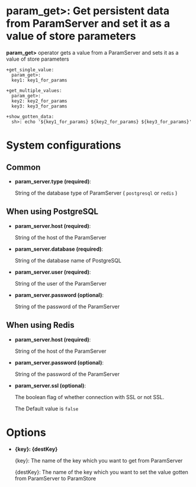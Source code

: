 # param_get>: Get persistent data from ParamServer and set it as a value of store parameters

**param_get>** operator gets a value from a ParamServer and sets it as a value of store parameters

    +get_single_value:
      param_get>:
      key1: key1_for_params
    
    +get_multiple_values:
      param_get>:
      key2: key2_for_params
      key3: key3_for_params
      
    +show_gotten_data:
      sh>: echo '${key1_for_params} ${key2_for_params} ${key3_for_params}'

# System configurations

## Common

* **param_server.type (required)**:

  String of the database type of ParamServer ( `postgresql` or `redis` )

## When using PostgreSQL

* **param_server.host (required)**:

  String of the host of the ParamServer

* **param_server.database (required)**:

  String of the database name of PostgreSQL

* **param_server.user (required)**:

  String of the user of the ParamServer

* **param_server.password (optional)**:

  String of the password of the ParamServer


## When using Redis

* **param_server.host (required)**:

  String of the host of the ParamServer

* **param_server.password (optional)**:

  String of the password of the ParamServer

* **param_server.ssl (optional)**:

  The boolean flag of whether connection with SSL or not SSL.

  The Default value is `false`

# Options

* **{key}: {destKey}**

  {key}: The name of the key which you want to get from ParamServer

  {destKey}: The name of the key which you want to set the value gotten from ParamServer to ParamStore
